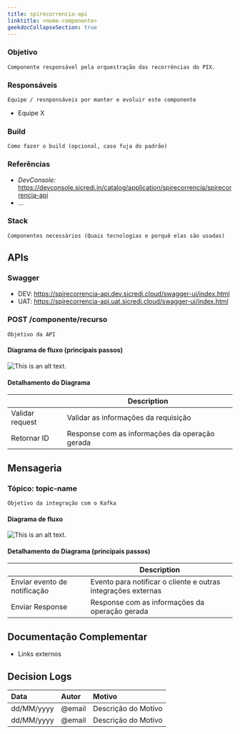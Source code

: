 ```yaml
---
title: spirecorrencia-api
linktitle: <nome-componente>
geekdocCollapseSection: true
---
```


### Objetivo

``` text
Componente responsável pela orquestração das recorrências do PIX.
```

### Responsáveis
``` text
Equipe / resnponsáveis por manter e evoluir este componente
```

- Equipe X

### Build
``` text
Como fazer o build (opcional, caso fuja do padrão) 
```

### Referências

- *DevConsole:* https://devconsole.sicredi.in/catalog/application/spirecorrencia/spirecorrencia-api
- ... 

### Stack
```
Componentes necessários (Quais tecnologias e porquê elas são usadas)
```

## APIs

### Swagger
- DEV: https://spirecorrencia-api.dev.sicredi.cloud/swagger-ui/index.html
- UAT: https://spirecorrencia-api.uat.sicredi.cloud/swagger-ui/index.html

### **POST** /componente/recurso
  ``` text
  Objetivo da API
  ```
#### Diagrama de fluxo (principais passos)
  ![This is an alt text.](./images/template-image-1.png "This is a sample image.")

#### Detalhamento do Diagrama
  |        | Description |
  | ----------- | ----------- |
  | Validar request                    | Validar as informações da requisição |
  | Retornar ID                      | Response com as informações da operação gerada |

## Mensageria

### **Tópico:** topic-name
  ``` text
  Objetivo da integração com o Kafka
  ```

#### Diagrama de fluxo
  ![This is an alt text.](./images/template-image-2.png "This is a sample image.")

#### Detalhamento do Diagrama (principais passos)
  |        | Description |
  | ----------- | ----------- |
  | Enviar evento de notificação    | Evento para notificar o cliente e outras integrações externas |
  | Enviar Response                      | Response com as informações da operação gerada |

## Documentação Complementar

- Links externos

## Decision Logs
| Data          | Autor             | Motivo        |
| :---          |    :----          |          :--- |
| dd/MM/yyyy    | @email               | Descrição do Motivo  |
| dd/MM/yyyy    | @email               | Descrição do Motivo      |